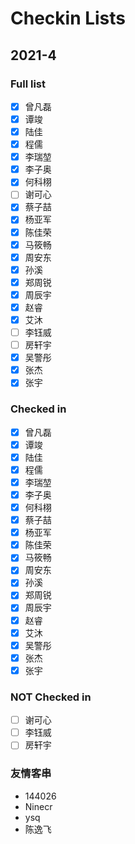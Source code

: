 # Checkin Lists

## 2021-4

### Full list

- [x] 曾凡磊
- [x] 谭竣
- [x] 陆佳
- [x] 程儒
- [x] 李瑞堃
- [x] 李子奥
- [x] 何科栩
- [ ] 谢可心
- [x] 蔡子喆
- [x] 杨亚军
- [x] 陈佳荣
- [x] 马筱畅
- [x] 周安东
- [x] 孙溪
- [x] 郑周锐
- [x] 周辰宇
- [x] 赵睿
- [x] 艾沐
- [ ] 李钰威
- [ ] 房轩宇
- [x] 吴警彤
- [x] 张杰
- [x] 张宇

### Checked in

- [x] 曾凡磊
- [x] 谭竣
- [x] 陆佳
- [x] 程儒
- [x] 李瑞堃
- [x] 李子奥
- [x] 何科栩
- [x] 蔡子喆
- [x] 杨亚军
- [x] 陈佳荣
- [x] 马筱畅
- [x] 周安东
- [x] 孙溪
- [x] 郑周锐
- [x] 周辰宇
- [x] 赵睿
- [x] 艾沐
- [x] 吴警彤
- [x] 张杰
- [x] 张宇

### NOT Checked in

- [ ] 谢可心
- [ ] 李钰威
- [ ] 房轩宇

### 友情客串

- 144026
- Ninecr
- ysq
- 陈逸飞

